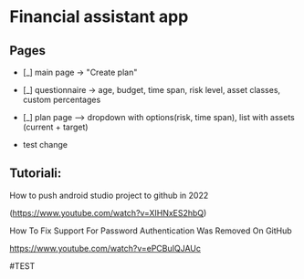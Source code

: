# Financial assistant app

## Pages
- [_] main page -> "Create plan"
- [_] questionnaire -> age, budget, time span, risk level, asset classes, custom percentages
- [_] plan page —> dropdown with options(risk, time span), list with assets (current + target)

- test change
## Tutoriali:
How to push android studio project to github in 2022

(https://www.youtube.com/watch?v=XIHNxES2hbQ)

How To Fix Support For Password Authentication Was Removed On GitHub

https://www.youtube.com/watch?v=ePCBuIQJAUc
 
#TEST
